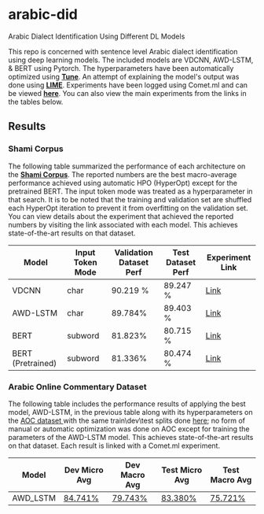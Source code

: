 # arabic-did
Arabic Dialect Identification Using Different DL Models

This repo is concerned with sentence level Arabic dialect identification using deep learning models. The included models are VDCNN, AWD-LSTM, & BERT using Pytorch. The hyperparameters have been automatically optimized using <a href="https://github.com/ray-project/ray/tree/master/python/ray/tune" target="_blank">**Tune**</a>. An attempt of explaining the model's output was done using <a href="https://github.com/limetext/lime" target="_blank">**LIME**</a>. Experiments have been logged using Comet.ml and can be viewed <a href="https://www.comet.ml/iahmedmaher/arabic-did-paper/view/new" target="_blank">**here**</a>. You can also view the main experiments from the links in the tables below.

## Results 
### Shami Corpus
The following table summarized the performance of each architecture on the <a href="https://github.com/GU-CLASP/shami-corpus/tree/master/Data" target="_blank">**Shami Corpus**</a>. The reported numbers are the best macro-average performance achieved using automatic HPO (HyperOpt) except for the pretrained BERT. The input token mode was treated as a hyperparameter in that search. It is to be noted that the training and validation set are shuffled each HyperOpt iteration to prevent it from overfitting on the validation set. You can view details about the experiment that achieved the reported numbers by visiting the link associated with each model. This achieves state-of-the-art results on that dataset.

| Model | Input Token Mode | Validation Dataset Perf | Test Dataset Perf | Experiment Link |
| --- | --- | --- | --- | --- |
| VDCNN | char | 90.219 % | 89.247 % | <a href="https://www.comet.ml/iahmedmaher/arabic-did-paper/369aec9af3184d7f92c289ae4847a925?experiment-tab=metrics"> Link </a> |
| AWD-LSTM | char | 89.784% | 89.403 % | <a href="https://www.comet.ml/iahmedmaher/arabic-did-paper/929d7a485c1949499cf7fb6090b3f8e3?experiment-tab=metrics"> Link </a> |
| BERT | subword | 81.823% | 80.715 % | <a href="https://www.comet.ml/iahmedmaher/arabic-did-paper/f441f9dda76b4782b43bb979944ff851?experiment-tab=metrics"> Link </a> |
| BERT (Pretrained) | subword | 81.336% | 80.474 % | <a href="https://www.comet.ml/iahmedmaher/arabic-did-paper/c71b479d192340f58218a413ea321d9d?experiment-tab=metrics"> Link </a> |

### Arabic Online Commentary Dataset
The following table includes the performance results of applying the best model, AWD-LSTM, in the previous table along with its hyperparameters on the <a href="https://www.aclweb.org/anthology/P11-2007/"> AOC dataset </a> with the same train\dev\test splits done <a href="https://github.com/UBC-NLP/aoc_id/tree/master/data">here</a>; no form of manual or automatic optimization was done on AOC except for training the parameters of the AWD-LSTM model. This achieves state-of-the-art results on that dataset. Each result is linked with a Comet.ml experiment.

| Model | Dev Micro Avg | Dev Macro Avg | Test Micro Avg | Test Macro Avg |
| --- | --- | --- | --- | --- |
| AWD_LSTM | <a href="https://www.comet.ml/iahmedmaher/arabic-did-paper/a9f8af25f53f437685c678fd251c2f4a?experiment-tab=metrics"> 84.741%</a> | <a href="https://www.comet.ml/iahmedmaher/arabic-did-paper/a9f8af25f53f437685c678fd251c2f4a?experiment-tab=metrics">79.743%</a> | <a href="https://www.comet.ml/iahmedmaher/arabic-did-paper/c8676329737743119b5a73a5078c53f6?experiment-tab=metrics">83.380%</a> | <a href="https://www.comet.ml/iahmedmaher/arabic-did-paper/c8676329737743119b5a73a5078c53f6?experiment-tab=metrics">75.721%</a> |
